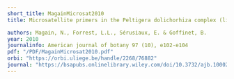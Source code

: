 ```yaml
---
short_title: MagainMicrosat2010
title: Microsatellite primers in the Peltigera dolichorhiza complex (lichenized ascomycete, Peltigerales)

authors: Magain, N., Forrest, L.L., Sérusiaux, E. & Goffinet, B.
year: 2010
journalinfo: American journal of botany 97 (10), e102-e104
pdf: "/PDF/MagainMicrosat2010.pdf"
orbi: "https://orbi.uliege.be/handle/2268/76882"
journal: "https://bsapubs.onlinelibrary.wiley.com/doi/10.3732/ajb.1000283"
---
```


